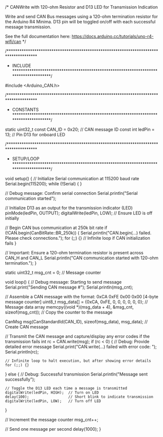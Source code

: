 /*
  CANWrite with 120-ohm Resistor and D13 LED for Transmission Indication

  Write and send CAN Bus messages using a 120-ohm termination resistor for the Arduino R4 Minima.
  D13 pin will be toggled on/off with each successful message transmission.

  See the full documentation here:
  https://docs.arduino.cc/tutorials/uno-r4-wifi/can
*/

/**************************************************************************************
 * INCLUDE
 **************************************************************************************/

#include <Arduino_CAN.h>

/**************************************************************************************
 * CONSTANTS
 **************************************************************************************/

static uint32_t const CAN_ID = 0x20;  // CAN message ID
const int ledPin = 13;                // Pin D13 for onboard LED

/**************************************************************************************
 * SETUP/LOOP
 **************************************************************************************/

void setup()
{
  // Initialize Serial communication at 115200 baud rate
  Serial.begin(115200);
  while (!Serial) { }

  // Debug message: Confirm serial connection
  Serial.println("Serial communication started");

  // Initialize D13 as an output for the transmission indicator (LED)
  pinMode(ledPin, OUTPUT);
  digitalWrite(ledPin, LOW);  // Ensure LED is off initially

  // Begin CAN bus communication at 250k bit rate
  if (!CAN.begin(CanBitRate::BR_250k))
  {
    Serial.println("CAN.begin(...) failed. Please check connections.");
    for (;;) {}  // Infinite loop if CAN initialization fails
  }

  // Important: Ensure a 120-ohm termination resistor is present across CAN_H and CAN_L
  Serial.println("CAN communication started with 120-ohm termination.");
}

static uint32_t msg_cnt = 0;  // Message counter

void loop()
{
  // Debug message: Starting to send message
  Serial.print("Sending CAN message #");
  Serial.println(msg_cnt);

  // Assemble a CAN message with the format: 0xCA 0xFE 0x00 0x00 [4-byte message counter]
  uint8_t msg_data[] = {0xCA, 0xFE, 0, 0, 0, 0, 0, 0};  // Message data array
  memcpy((void *)(msg_data + 4), &msg_cnt, sizeof(msg_cnt));  // Copy the counter to the message

  CanMsg msg(CanStandardId(CAN_ID), sizeof(msg_data), msg_data);  // Create CAN message

  // Transmit the CAN message and capture/display any error codes if the transmission fails
  int rc = CAN.write(msg);
  if (rc < 0)
  {
    // Debug: Provide detailed error message
    Serial.print("CAN.write(...) failed with error code: ");
    Serial.println(rc);

    // Infinite loop to halt execution, but after showing error details
    for (;;) {}
  }
  else
  {
    // Debug: Successful transmission
    Serial.println("Message sent successfully");

    // Toggle the D13 LED each time a message is transmitted
    digitalWrite(ledPin, HIGH);  // Turn on LED
    delay(100);                  // Short blink to indicate transmission
    digitalWrite(ledPin, LOW);   // Turn off LED
  }

  // Increment the message counter
  msg_cnt++;

  // Send one message per second
  delay(1000);
}
